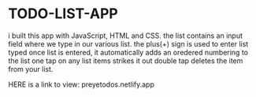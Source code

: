 # TODO-LIST-APP

i built this app with JavaScript, HTML and CSS.
the list contains an input field where we type in our various list.
the plus(+) sign is used to enter list typed
once list is entered, it automatically adds an oredered numbering to the list
one tap on any list items strikes it out
double tap deletes the item from your list.

HERE is a link to view: preyetodos.netlify.app
